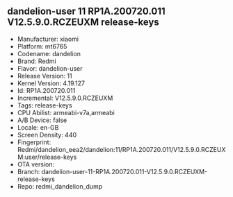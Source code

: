 ## dandelion-user 11 RP1A.200720.011 V12.5.9.0.RCZEUXM release-keys
- Manufacturer: xiaomi
- Platform: mt6765
- Codename: dandelion
- Brand: Redmi
- Flavor: dandelion-user
- Release Version: 11
- Kernel Version: 4.19.127
- Id: RP1A.200720.011
- Incremental: V12.5.9.0.RCZEUXM
- Tags: release-keys
- CPU Abilist: armeabi-v7a,armeabi
- A/B Device: false
- Locale: en-GB
- Screen Density: 440
- Fingerprint: Redmi/dandelion_eea2/dandelion:11/RP1A.200720.011/V12.5.9.0.RCZEUXM:user/release-keys
- OTA version: 
- Branch: dandelion-user-11-RP1A.200720.011-V12.5.9.0.RCZEUXM-release-keys
- Repo: redmi_dandelion_dump
